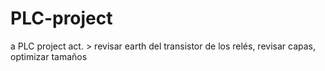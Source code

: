 # PLC-project
a PLC project 
act. > revisar earth del transistor de los relés, revisar capas, optimizar tamaños
